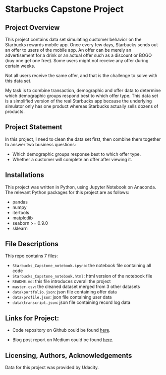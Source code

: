 # Starbucks Capstone Project

## Project Overview

This project contains data set simulating customer behavior on the Starbucks rewards mobile app. Once every few days, Starbucks sends out an offer to users of the mobile app. An offer can be merely an advertisement for a drink or an actual offer such as a discount or BOGO (buy one get one free). Some users might not receive any offer during certain weeks.

Not all users receive the same offer, and that is the challenge to solve with this data set.

My task is to combine transaction, demographic and offer data to determine which demographic groups respond best to which offer type. This data set is a simplified version of the real Starbucks app because the underlying simulator only has one product whereas Starbucks actually sells dozens of products.

## Project Statement

In this project, I need to clean the data set first, then combine them together to answer two business questions:

- Which demographic groups response best to which offer type.
- Whether a customer will complete an offer after viewing it.

## Installations

This project was written in Python, using Jupyter Notebook on Anaconda. The relevant Python packages for this project are as follows:

- pandas
- numpy
- itertools
- matplotlib
- seaborn >= 0.9.0
- sklearn

## File Descriptions

This repo contains 7 files:

- `Starbucks_Capstone_notebook.ipynb`: the notebook file containing all code
- `Starbucks_Capstone_notebook.html`: html version of the notebook file
- `README.md`: this file introduces overall the project
- `master.csv`: the cleaned dataset merged from 3 other datasets
- `data\portfolio.json`: json file containing offer data
- `data\profile.json`: json file containing user data
- `data\transcript.json`: json file containing record log data

## Links for Project:

- Code repository on Github could be found [here](https://github.com/hunghuynh118/udacity-data-scientist/tree/main/Capstone%20Project).

- Blog post report on Medium could be found [here](https://medium.com/@hunghuynh.11899/does-the-starbucks-offers-target-a-specific-customer-group-8cf71d420c22).

## Licensing, Authors, Acknowledgements

Data for this project was provided by Udacity.
